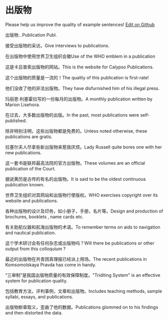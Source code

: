 # 出版物

Please help us improve the quality of example sentences! [Edit on Github](https://github.com/jiyushe/jiyu-example-sentence-source/blob/main/chinese/chubanwu.md)

<p><span class="chinese">出版物…</span><span class="english">Publication Publ.</span></p>

<p><span class="chinese">接受出版物的采访。</span><span class="english">Give interviews to publications.</span></p>

<p><span class="chinese">在出版物中使用世界卫生组织会徽</span><span class="english">Use of the WHO emblem in a publication</span></p>

<p><span class="chinese">这是卡吕普索出版物的网站。</span><span class="english">This is the website for Calypso Publications.</span></p>

<p><span class="chinese">这个出版物的质量是一流的！</span><span class="english">The quality of this publication is first-rate!</span></p>

<p><span class="chinese">他们没收了他的非法出版物。</span><span class="english">They have disfurnished him of his illegal press.</span></p>

<p><span class="chinese">玛丽恩·利塞霍拉写的一份每月的出版物。</span><span class="english">A monthly publication written by Marion Lisehora.</span></p>

<p><span class="chinese">在过去，大多数出版物的出版。</span><span class="english">In the past, most publications were self-published.</span></p>

<p><span class="chinese">除非特别注明，这些出版物都是免费的。</span><span class="english">Unless noted otherwise, these publications are gratis.</span></p>

<p><span class="chinese">拉塞尔夫人尽拿些新出版物来惹我厌烦。</span><span class="english">Lady Russell quite bores one with her new publications.</span></p>

<p><span class="chinese">这一套书是联邦最高法院的官方出版物。</span><span class="english">These volumes are an official publication of the Court.</span></p>

<p><span class="chinese">据说黄历是古传的有名的出版物。</span><span class="english">It is said to be the oldest continuous publication known.</span></p>

<p><span class="chinese">世界卫生组织对其网站和出版物行使版权。</span><span class="english">WHO exercises copyright over its website and publications.</span></p>

<p><span class="chinese">各种出版物的设计及印务，如小册子，手册，名片等。</span><span class="english">Design and production of brochures, booklets , name cards etc.</span></p>

<p><span class="chinese">有关助航仪器和航海出版物的术语。</span><span class="english">To remember terms on aids to navigation and nautical publication.</span></p>

<p><span class="chinese">这个学术研讨会有任何杂志或出版物吗？</span><span class="english">Will there be publications or other output from this colloquium ?</span></p>

<p><span class="chinese">最近的出版物在共青团真理报已经派上用场。</span><span class="english">The recent publications in Komsomolskaya Pravda has come in handy.</span></p>

<p><span class="chinese">“三审制”是我国出版物质量的有效保障制度。</span><span class="english">"Triditing System" is an effective system for publication quality.</span></p>

<p><span class="chinese">包括教育方法，评判事例，文章和出版物。</span><span class="english">Includes teaching methods, sample syllabi, essays, and publications.</span></p>

<p><span class="chinese">出版物断章取义，歪曲了他的数据。</span><span class="english">Publications glommed on to his findings and then distorted the data.</span></p>

